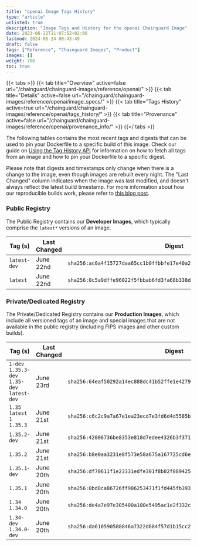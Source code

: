 ```yaml
---
title: "openai Image Tags History"
type: "article"
unlisted: true
description: "Image Tags and History for the openai Chainguard Image"
date: 2023-06-22T11:07:52+02:00
lastmod: 2024-06-24 00:43:49
draft: false
tags: ["Reference", "Chainguard Images", "Product"]
images: []
weight: 700
toc: true
---
```


{{< tabs >}}
{{< tab title="Overview" active=false url="/chainguard/chainguard-images/reference/openai/" >}}
{{< tab title="Details" active=false url="/chainguard/chainguard-images/reference/openai/image_specs/" >}}
{{< tab title="Tags History" active=true url="/chainguard/chainguard-images/reference/openai/tags_history/" >}}
{{< tab title="Provenance" active=false url="/chainguard/chainguard-images/reference/openai/provenance_info/" >}}
{{</ tabs >}}

The following tables contains the most recent tags and digests that can be used to pin your Dockerfile to a specific build of this image. Check our guide on [Using the Tag History API](/chainguard/chainguard-images/using-the-tag-history-api/) for information on how to fetch all tags from an image and how to pin your Dockerfile to a specific digest.

Please note that digests and timestamps only change when there is a change to the image, even though images are rebuilt every night. The "Last Changed" column indicates when the image was last modified, and doesn't always reflect the latest build timestamp. For more information about how our reproducible builds work, please refer to [this blog post](https://www.chainguard.dev/unchained/reproducing-chainguards-reproducible-image-builds).

### Public Registry
The Public Registry contains our **Developer Images**, which typically comprise the `latest*` versions of an image.

| Tag (s)       | Last Changed | Digest                                                                    |
|---------------|--------------|---------------------------------------------------------------------------|
|  `latest-dev` | June 22nd    | `sha256:ac0a4f15727daa65cc1b0ffbbfe17e40a2f43ad874044bfea6f9e7beeaed2e8e` |
|  `latest`     | June 22nd    | `sha256:0c5a9dffe96022f5fbbab6fd3fa68b338d8680d3f1797f44ed81b6c424dd04eb` |


### Private/Dedicated Registry
The Private/Dedicated Registry contains our **Production Images**, which include all versioned tags of an image and special images that are not available in the public registry (including FIPS images and other custom builds).

| Tag (s)                                       | Last Changed | Digest                                                                    |
|-----------------------------------------------|--------------|---------------------------------------------------------------------------|
|  `1-dev` `1.35.3-dev` `1.35-dev` `latest-dev` | June 23rd    | `sha256:64eaf50292a14ec888dc41b52ffe1e4279489e050a92b1efe2f951d4501aea61` |
|  `1.35` `latest` `1` `1.35.3`                 | June 21st    | `sha256:c6c2c9a7a67e1ea23ecd7e3fd6d4d5585b6eb491a8cd1f7f36c30e158793a187` |
|  `1.35.2-dev`                                 | June 21st    | `sha256:42006736be8353e818d7edee4326b3f371b1b245381dc869b81690848a5aa8ac` |
|  `1.35.2`                                     | June 21st    | `sha256:b8e0aa3231e8f573e58a675a167725cd6e07d85b924a2d16188aaf08d2101a85` |
|  `1.35.1-dev`                                 | June 20th    | `sha256:df70611f1e23331edfe301f8b82f08942529c3787c733a655bd53d8e58bf064b` |
|  `1.35.1`                                     | June 20th    | `sha256:0bd8ca86726ff906253471f1fd445fb393947f7aeb4a15696452ff01d7fe3c12` |
|  `1.34` `1.34.0`                              | June 20th    | `sha256:de4a7e97e305400a100e5495ac1e2f332cf64fdd8f3cdfaacaf95a4f03813bd8` |
|  `1.34-dev` `1.34.0-dev`                      | June 20th    | `sha256:da610590588846a7322d684f57d1b15cc2f106d7fbbe3d8f056cf01d8d2fa8db` |

